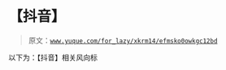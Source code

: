 # 【抖音】

> 原文：[`www.yuque.com/for_lazy/xkrm14/efmsko0owkgc12bd`](https://www.yuque.com/for_lazy/xkrm14/efmsko0owkgc12bd)



以下为：【抖音】相关风向标 




